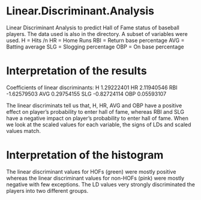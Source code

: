 # Linear.Discriminant.Analysis
Linear Discriminant Analysis to predict Hall of Fame status of baseball players. The data used is also in the directory.
A subset of variables were used.
 H = Hits /n
 HR = Home Runs
 RBI = Return base percentage
 AVG = Batting average
 SLG = Slogging percentage
 OBP = On base percentage

# Interpretation of the results
Coefficients of linear discriminants:
H 1.29222401
HR 2.11940546
RBI -1.62579503
AVG 0.29754155
SLG -0.82724114
OBP 0.05593107

The linear discriminats tell us that, H, HR, AVG and OBP have a positive effect on player’s probability to enter hall of fame, whereas RBI and SLG have a negative impact on player’s probability to enter hall of fame. When we look at the scaled values for each variable, the signs of LDs and scaled values match.

# Interpretation of the histogram
The linear discriminant values for HOFs (green) were mostly positive whereas the linear discriminant values for non-HOFs (pink) were mostly negative with few exceptions. The LD values very strongly discriminated the players into two different groups.
